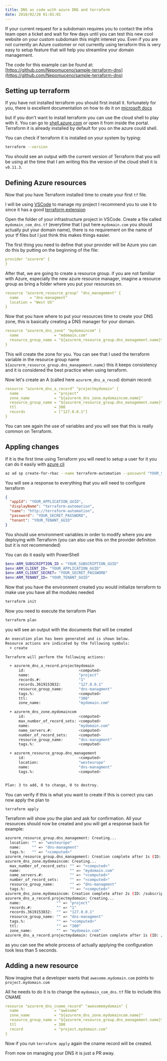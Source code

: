 ```yaml
---
title: DNS as code with azure DNS and terraform
date: 2018/02/28 01:01:01
---
```


If your current request for a subdomain requires you to contact the infra team open a ticket and wait for few days until you can test this new cool website on your custom subdomain this might interest you. Even if you are not currently an Azure customer or not currently using terraform this is very easy to setup feature that will help you streamline your domain management.

The code for this example can be found at: [https://github.com/Nepomuceno/sample-terraform-dns](https://github.com/Nepomuceno/sample-terraform-dns)

<!--More-->

## Setting up terraform

If you have not installed terraform you should first install it. fortunately for you, there is excellent documentation on how to do it on [microsoft docs](https://docs.microsoft.com/en-us/azure/virtual-machines/linux/terraform-install-configure)

but if you don't want to install terraform you can use the cloud shell to play with it. You can go to [shell.azure.com](https://shell.azure.com) or open it from inside the portal. Terraform it is already installed by default for you on the azure could shell.

You can check if terraform it is installed on your system by typing:

```sh
terraform --version
```

You should see an output with the current version of Terraform that you will be using at the time that I am writing this the version of the cloud shell it is `v0.11.3`.

## Defining Azure resources

Now that you have Terraform installed time to create your first `tf` file.

I will be using [VSCode](https://code.visualstudio.com/) to manage my project I recommend you to use it to since it has a good [terraform extension](https://marketplace.visualstudio.com/items?itemName=mauve.terraform)

Open the folder of your infrastructure project in VSCode.
Create a file called `mydomain_com_dns.tf` (everytime that I put here `mydomain.com` you should actually put your domain name), there is no requirement on the name of your tf files but I just think this makes things easier.

The first thing you need to define that your provider will be Azure you can do this by putting on the beginning of the file:

```yaml
provider "azurerm" {
}
```

After that, we are going to create a resource group. if you are not familiar with Azure, especially the new azure resource manager, imagine a resource group as bring a folder where you put your resources on.

```yaml
resource "azurerm_resource_group" "dns_management" {
  name     = "dns-managment"
  location = "West US"
}
```

Now that you have where to put your resources time to create your DNS zone, this is basically creating a DNS manager for your domain.

```yaml
resource "azurerm_dns_zone" "mydomaincom" {
  name                = "mdomain.com"
  resource_group_name = "${azurerm_resource_group.dns_management.name}"
}
```

This will create the zone for you. You can see that I used the terraform variable in the resource group name `${azurerm_resource_group.dns_management.name}` this it keeps consistency and it is considered the best practice when using terraform.

Now let's create an A (called here `azurerm_dns_a_recod`) domain record:

```yaml
resource "azurerm_dns_a_record" "projectmydomain" {
  name                = "project"
  zone_name           = "${azurerm_dns_zone.mydomaincom.name}"
  resource_group_name = "${azurerm_resource_group.dns_management.name}"
  ttl                 = 300
  records             = ["127.0.0.1"]
}
```

You can see again the use of variables and you will see that this is really common on Terraform.

## Appling changes

If it is the first time using Terraform you will need to setup a user for it you can do it easily with [azure cli](https://docs.microsoft.com/en-us/cli/azure/install-azure-cli?view=azure-cli-latest)

```bash
az ad sp create-for-rbac --name terraform-automation --password "YOUR_SECRET_PASSWORD"
```

You will see a response to everything that you will need to configure terraform

```json
{
  "appId": "YOUR_APPLICATION_GUID",
  "displayName": "terraform-automation",
  "name": "http://terraform-automation",
  "password": "YOUR_SECRET_PASSWORD",
  "tenant": "YOUR_TENANT_GUID"
}
```

You should use environment variables in order to modify where you are deploying with Terraform (you can also use this on the provider definition but it is not recommended)

You can do it easily with PowerShell

```powershell
$env:ARM_SUBSCRIPTION_ID = "YOUR_SUBSCRIPTION_GUID"
$env:ARM_CLIENT_ID= "YOUR_APPLICATION_GUID"
$env:ARM_CLIENT_SECRET= "YOUR_SECRET_PASSWORD"
$env:ARM_TENANT_ID= "YOUR_TENANT_GUID"
```

Now that you have the environment created you would initialize terraform to make use you have all the modules needed

```bash
terraform init
```

Now you need to execute the terraform Plan

```bash
terraform plan
```

you will see an output with the documents that will be created

```bash
An execution plan has been generated and is shown below.
Resource actions are indicated by the following symbols:
  + create

Terraform will perform the following actions:

  + azurerm_dns_a_record.projectmydomain
      id:                        <computed>
      name:                      "project"
      records.#:                 "1"
      records.3619153832:        "127.0.0.1"
      resource_group_name:       "dns-managment"
      tags.%:                    <computed>
      ttl:                       "300"
      zone_name:                 "mydomain.com"

  + azurerm_dns_zone.mydomaincom
      id:                        <computed>
      max_number_of_record_sets: <computed>
      name:                      "mydomain.com"
      name_servers.#:            <computed>
      number_of_record_sets:     <computed>
      resource_group_name:       "dns-managment"
      tags.%:                    <computed>

  + azurerm_resource_group.dns_management
      id:                        <computed>
      location:                  "westeurope"
      name:                      "dns-managment"
      tags.%:                    <computed>


Plan: 3 to add, 0 to change, 0 to destroy.
```

You can verify if this is what you want to create if this is correct you can now apply the plan to

```bash
terraform apply
```

Terraform will show you the plan and ask for confirmation. All your resources should now be created and you will get a response back for example:

```bash
azurerm_resource_group.dns_management: Creating...
  location: "" => "westeurope"
  name:     "" => "dns-managment"
  tags.%:   "" => "<computed>"
azurerm_resource_group.dns_management: Creation complete after 1s (ID: /subscriptions/YOUR_SUBSCRIPTION/resourceGroups/dns-managment)
azurerm_dns_zone.mydomaincom: Creating...
  max_number_of_record_sets: "" => "<computed>"
  name:                      "" => "mydomain.com"
  name_servers.#:            "" => "<computed>"
  number_of_record_sets:     "" => "<computed>"
  resource_group_name:       "" => "dns-managment"
  tags.%:                    "" => "<computed>"
azurerm_dns_zone.mydomaincom: Creation complete after 2s (ID: /subscriptions/YOUR_SUBSCRIPTION/dnszones/mydomain.com)
azurerm_dns_a_record.projectmydomain: Creating...
  name:                "" => "project"
  records.#:           "" => "1"
  records.3619153832:  "" => "127.0.0.1"
  resource_group_name: "" => "dns-managment"
  tags.%:              "" => "<computed>"
  ttl:                 "" => "300"
  zone_name:           "" => "mydomain.com"
azurerm_dns_a_record.projectmydomain: Creation complete after 1s (ID: /subscriptions/YOUR_SUBSCRIPTION/dnszones/mydomain.com/A/project)
```

as you can see the whole process of actually applying the configuration took less than 5 seconds.

## Adding a new resource

Now imagine that a developer wants that `awesome.mydomain.com` points to `project.mydomain.com`

All he needs to do it is to change the `mydomain_com_dns.tf` file to include this CNAME

```yaml
resource "azurerm_dns_cname_record" "awesomemydomain" {
  name                = "awesome"
  zone_name           = "${azurerm_dns_zone.mydomaincom.name}"
  resource_group_name = "${azurerm_resource_group.dns_management.name}"
  ttl                 = 300
  record              = "project.mydomain.com"
}
```

Now if you run `terraform apply` again the cname record will be created.

From now on managing your DNS it is just a PR away.
